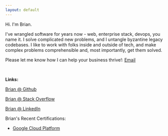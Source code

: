 ```yaml
---
layout: default
---
```

Hi.  I'm Brian.  

I've wrangled software for years now - web, enterprise stack, devops, you name it.  I solve complicated new problems, and I untangle byzantine legacy codebases.  I like to work with folks inside and outside of tech, and make complex problems comprehensible and, most importantly, get them solved.  

Please let me know how I can help your business thrive!: <a href="mailto:info@bitpan.com">Email</a>

&nbsp; 

**Links:**

[Brian @ Github](https://github.com/brianhenryhf)

[Brian @ Stack Overflow](https://stackoverflow.com/users/1795230/brian-henry)

[Brian @ LinkedIn](https://www.linkedin.com/in/brian-henry-codes/)

Brian's Recent Certifications:

- [Google Cloud Platform](https://www.credential.net/01fb0598-7d45-49ec-9ddb-90dcd1e95f0e?key=2532997703de89061a86e62847725b33cf661cbbb3873cca1e23802523269693)


